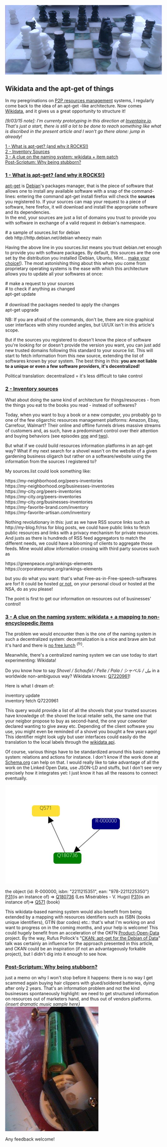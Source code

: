 <img class="cover" src="/assets/img/chess.jpg" alt="Chess and counter-modulation - all  metaphorical interpretation of this picture are fully at your responsibility - CC-BY Maxime Lathuilière 2013">
<h2>Wikidata and the apt-get of things</h2>
<p>In my peregrinations on <a href="/articles/p2p-rm">P2P resources management</a> systems, I regularly come back to the idea of an apt-get -like architecture. Now comes <a href="https://www.wikidata.org/">Wikidata</a>, and it gives us a great opportunity to structure it!</p>
<p><em> [9/03/15 note]: I'm currenty prototyping in this direction at <a href="https://inventaire.io">Inventaire.io</a>. That's just a start, there is still a lot to be done to reach something like what is discribed in the present article and I won't go there alone: jump in already!</em></p>

<div class="deeplinking panel">
    <a class="deeplink" href="#apt-get">1 - What is apt-get? (and why it ROCKS!)</a><br>
    <a class="deeplink" href="#inventory-sources">2 - Inventory Sources</a><br>
    <a class="deeplink" href="#wikidata-based-naming-system">3 - A clue on the naming system: wikidata + item patch</a><br>
    <a class="deeplink" href="#ps">Post-Scriptum: Why being stubborn?</a><br>
</div>

<h3><a id="apt-get" href="#apt-get">1 - What is apt-get? (and why it ROCKS!)</a></h3>
<p><a href="https://en.wikipedia.org/wiki/Advanced_Packaging_Tool">apt-get</a> is <a href="https://en.wikipedia.org/wiki/Debian">Debian</a>'s packages manager, that is the piece of software that allows one to install any available software with a snap of the command-lines: entering the command <span class="code">apt-get install firefox</span> will check the <strong>sources</strong> you registered to. If your sources can map your request to a piece of software, here <span class="code">firefox</span>, it will download and install the appropriate software and its dependencies. <br>
In the end, your sources are just a list of domains you trust to provide you with software in exchange of a valid request in debian's namespace.</p>
<p class="code">
# a sample of sources.list for debian <br>
deb http://http.debian.net/debian wheezy main <br>
</p>
<p>
Having the above line in you sources.list means you trust debian.net enough to provide you with software packages.
By default, this sources are the one set by the distribution you installed (Debian, Ubuntu, Mint... <a href="http://blog.websourcing.fr/files/2011/01/evolution-linux-distributions.jpg">make your choice!</a>). The most astonishing thing about this when you come from proprietary operating systems is the ease with which this architecture allows you to update all your softwares at once:</p>
<p class="code">
# make a request to your sources <br>
# to check if anything as changed
<br>
apt-get update
<br>
<br>
# download the packages needed to apply the changes
<br>
apt-get upgrade
</p>
<p class="legend">NB: If you are afraid of the commands, don't be, there are nice graphical user interfaces with shiny rounded angles, but UI/UX isn't in this article's scope.</p>
<p>But if the sources you registered to doesn't know the piece of software you're looking for or doesn't provide the version you want, you can just add new trusted domains following this standard to your source list. This will start to fetch information from this new source, extending the list of softwares known by your system. The best thing in this: <strong>you are not liable to a unique or even a few software providers, it's decentralized!</strong> </p>
<p class="quote"><i class="fa fa-quote-left"></i>Political translation: decentralized = it's less difficult to take control<i class="fa fa-quote-right"></i></p>

<h3><a id="inventory-sources" href="#inventory-sources">2 - Inventory sources</a></h3>
<p>What about doing the same kind of architecture for things/resources - from the things you eat to the books you read - instead of softwares?</p>
<p>Today, when you want to buy a book or a new computer, you probably go to one of the few oligarchic resources management platforms: Amazon, Ebay, Carrefour, Walmart? Their online and offline funnels drives massive streams of customers and, as such, have a predominant control over their attention and buying behaviors (see episodes <a href="/articles/paper-ethical-marketing">one</a> and <a href="/articles/p2p-rm">two</a>).
</p>
<p>But what if we could build resources information platforms in an apt-get way? What if my next search for a shovel wasn't on the website of a given gardening business oligarch but rather on a software/website using the information from the sources I registered to?</p>
<p>
My sources.list could look something like:</p>
<p class="code">
  https://my-neighborhood.org/peers-inventories <br>
  https://my-neighborhood.org/businesses-inventories <br>
  https://my-city.org/peers-inventories <br>
  https://my-city.org/peers-inventories <br>
  https://my-city.org/businesses-inventories <br>
  https://my-favorite-brand.com/inventory <br>
  https://my-favorite-artisan.com/inventory
</p>
<p>
  Nothing revolutionary in this: just as we have RSS source links such as
  <span class="code">http://my-blog.fr/rss</span>
  for blog posts, we could have public links to fetch public resources and links with a privacy mechanism for private resources. And justs as there is hundreds of RSS feed aggregators to match the different needs, we could have a blooming of clients to aggregate those feeds. Mine would allow information crossing with third party sources such as
</p>
<p class="code">
https://greenpeace.org/rankings-elements <br>
https://corporateeurope.org/rankings-elements
</p>
<p>but you do what you want: that's what Free-as-in-Free-speech-softwares are for! It could be hosted <a href="http://unhosted.org/">or not</a>, on your personal cloud or hosted at the NSA, do as you please!
</p>
<p class="quote"><i class="fa fa-quote-left"></i>The point is first to get our information on resources out of businesses' control!<i class="fa fa-quote-right"></i></p>

<h3><a id="wikidata-based-naming-system" href="wikidata-based-naming-system">3 - A clue on the naming system: wikidata + a mapping to non-encyclopedic items</a></h3>
<p>The problem we would encounter then is the one of the naming system in such a decentralized system: decentralization is a nice and brave aim but it's hard and there is <a href="http://www.bortzmeyer.org/no-free-lunch.html">no free lunch</a> <sup class="lang">{fr}</sup>.</p>
<p>
Meanwhile, there's a centralized naming system we can use today to start experimenting: Wikidata!</p>

<p class="quote"><i class="fa fa-quote-left"></i>Do you know how to say <em>Shovel / Schaufel / Pelle / Pala / シャベル / بیل</em> in a worldwide non-ambiguous way?  Wikidata knows: <a href="https://www.wikidata.org/wiki/Q7220961">Q7220961</a>!<i class="fa fa-quote-right"></i></p>

<p>Here is what I dream of:</p>
<p class="code">
inventory update <br>
inventory fetch Q7220961
</p>
<p> This query would provide a list of all the shovels that your trusted sources have knowledge of: the shovel the local retailer sells, the same one that your neigbor propose to buy as second-hand, the one your coworker declared wanting to give away etc. Depending of the client software you use, you might even be reminded of a shovel you bought a few years ago! This identifier might look ugly but user interfaces could easily do the translation to the local labels through the <a href="https://www.wikidata.org/w/api.php?action=wbgetentities&ids=Q7220961&format=json" target="blank">wikidata api</a>.</p>
<p>Of course, various things have to be standardized around this basic naming system: relations and actions for instance. I don't know if the work done at <a href="http://schema.org/Thing">Schema.org</a> can help on that. I would really like to take advantage of all the work on the Linked Open Data, use JSON-LD and stuffs, but I don't see very precisely how it integrates yet: I just know it has all the reasons to connect eventually.
</p>
<img src="/assets/img/miserables.jpg" alt="Les Misérables">
<p class="legend">the object {id: R-000000, isbn: "2211215351", ean: "978-2211225350"} <a href="https://www.wikidata.org/wiki/Property:P31">P31</a>(is an instance of) => <a href="https://www.wikidata.org/wiki/Q180736">Q180736</a> (Les Misérables - V. Hugo) <a href="https://www.wikidata.org/wiki/Property:P31">P31</a>(is an instance of)=> <a href="http://www.wikidata.org/wiki/Q571">Q571</a> (book)</p>
<p>This wikidata-based naming system would also benefit from being extended by a mapping with resources identifiers such as ISBN (books unique identifiers), GTIN (bar codes) etc.: that's what I'm working on and want to progress on in the coming months, and your help is welcome! This could hugely benefit from an acceleration of the OKFN <a href="http://product-open-data.com/">Product-Open-Data</a> project. By the way, Rufus Pollock's "<a href="http://blog.okfn.org/2010/01/05/talk-at-chaos-computer-congress-on-ckan-apt-get-for-the-debian-of-data/">CKAN: apt-get for the Debian of Data</a>" talk was certainly an influence for the approach presented in this article, and CKAN could be an inspiration (if not an advantageously forkable project), but I didn't dig into it enough to see how.
</p>

<h3><a id="ps" href="#ps">Post-Scriptum: Why being stubborn?</a></h3><i class="fa fa-link"></i>
<p>just a memo on why I won't stop before it happens: there is no way I get scammed again buying hair clippers with glued/soldered batteries, dying after only 2 years. That's an information problem and not the kind businesses spontaneously highlight: we need to get structured information on resources out of marketers hand, and thus out of vendors platforms. <em>{insert dramatic music sample here}</em>
<img src="/assets/img/batteries.jpg" alt="planned obsolescence scam">

</p>
<p>
Any feedback welcome!
</p>
